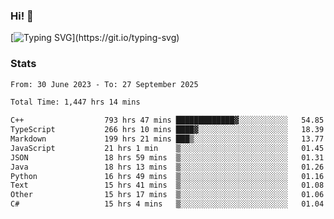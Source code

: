 ### Hi!  👋

[![Typing SVG](https://readme-typing-svg.herokuapp.com?font=Fira+Code&pause=1000&width=435&lines=Hello!+I'm+Texiwustion.)](https://git.io/typing-svg)

### Stats

<!--START_SECTION:waka-->

```txt
From: 30 June 2023 - To: 27 September 2025

Total Time: 1,447 hrs 14 mins

C++                  793 hrs 47 mins █████████████▓░░░░░░░░░░░   54.85 %
TypeScript           266 hrs 10 mins ████▓░░░░░░░░░░░░░░░░░░░░   18.39 %
Markdown             199 hrs 21 mins ███▒░░░░░░░░░░░░░░░░░░░░░   13.77 %
JavaScript           21 hrs 1 min    ▒░░░░░░░░░░░░░░░░░░░░░░░░   01.45 %
JSON                 18 hrs 59 mins  ▒░░░░░░░░░░░░░░░░░░░░░░░░   01.31 %
Java                 18 hrs 13 mins  ▒░░░░░░░░░░░░░░░░░░░░░░░░   01.26 %
Python               16 hrs 49 mins  ▒░░░░░░░░░░░░░░░░░░░░░░░░   01.16 %
Text                 15 hrs 41 mins  ▒░░░░░░░░░░░░░░░░░░░░░░░░   01.08 %
Other                15 hrs 17 mins  ▒░░░░░░░░░░░░░░░░░░░░░░░░   01.06 %
C#                   15 hrs 4 mins   ▒░░░░░░░░░░░░░░░░░░░░░░░░   01.04 %
```

<!--END_SECTION:waka-->
